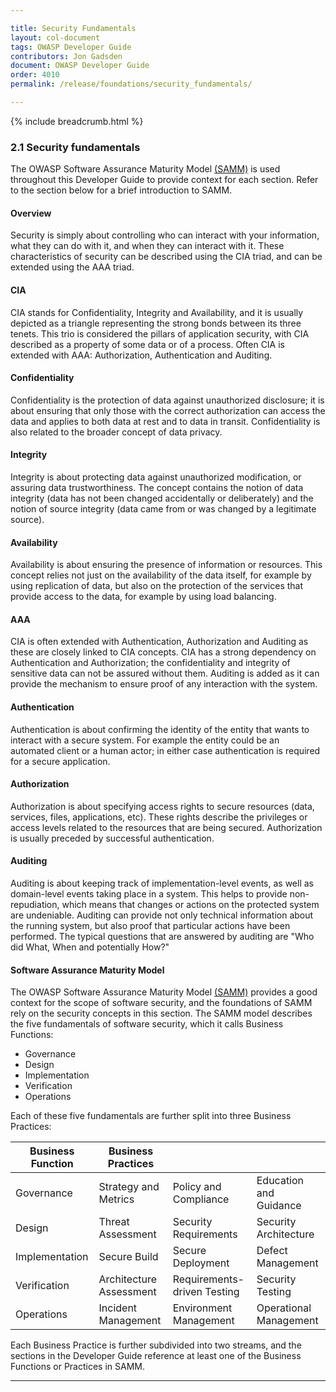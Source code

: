 ```yaml
---

title: Security Fundamentals
layout: col-document
tags: OWASP Developer Guide
contributors: Jon Gadsden
document: OWASP Developer Guide
order: 4010
permalink: /release/foundations/security_fundamentals/

---
```


{% include breadcrumb.html %}

### 2.1 Security fundamentals

The OWASP Software Assurance Maturity Model [(SAMM)][samm] is used throughout this Developer Guide
to provide context for each section. Refer to the section below for a brief introduction to SAMM.

#### Overview

Security is simply about controlling who can interact with your information,
what they can do with it, and when they can interact with it.
These characteristics of security can be described using the CIA triad,
and can be extended using the AAA triad.

#### CIA

CIA stands for Confidentiality, Integrity and Availability,
and it is usually depicted as a triangle representing the strong bonds between its three tenets.
This trio is considered the pillars of application security,
with CIA described as a property of some data or of a process.
Often CIA is extended with AAA: Authorization, Authentication and Auditing.

#### Confidentiality

Confidentiality is the protection of data against unauthorized disclosure;
it is about ensuring that only those with the correct authorization can access the data
and applies to both data at rest and to data in transit.
Confidentiality is also related to the broader concept of data privacy.

#### Integrity

Integrity is about protecting data against unauthorized modification, or assuring data trustworthiness.
The concept contains the notion of data integrity (data has not been changed accidentally or deliberately)
and the notion of source integrity (data came from or was changed by a legitimate source).

#### Availability

Availability is about ensuring the presence of information or resources.
This concept relies not just on the availability of the data itself, for example by using replication of data,
but also on the protection of the services that provide access to the data, for example by using load balancing.

#### AAA

CIA is often extended with Authentication, Authorization and Auditing as these are closely linked to CIA concepts.
CIA has a strong dependency on Authentication and Authorization;
the confidentiality and integrity of sensitive data can not be assured without them.
Auditing is added as it can provide the mechanism to ensure proof of any interaction with the system.

#### Authentication

Authentication is about confirming the identity of the entity that wants to interact with a secure system.
For example the entity could be an automated client or a human actor;
in either case authentication is required for a secure application.

#### Authorization

Authorization is about specifying access rights to secure resources (data, services, files, applications, etc).
These rights describe the privileges or access levels related to the resources that are being secured.
Authorization is usually preceded by successful authentication.

#### Auditing

Auditing is about keeping track of implementation-level events, as well as domain-level events taking place in a system.
This helps to provide non-repudiation, which means that changes or actions on the protected system are undeniable.
Auditing can provide not only technical information about the running system,
but also proof that particular actions have been performed.
The typical questions that are answered by auditing are "Who did What, When and potentially How?"

#### Software Assurance Maturity Model

The OWASP Software Assurance Maturity Model [(SAMM)][samm] provides a good context for the scope of software security,
and the foundations of SAMM rely on the security concepts in this section.
The SAMM model describes the five fundamentals of software security, which it calls Business Functions:

* Governance
* Design
* Implementation
* Verification
* Operations

Each of these five fundamentals are further split into three Business Practices:

| Business Function   | Business Practices      |                             |                        |
| ------------------- | ----------------------- | --------------------------- | ---------------------- |
| Governance          | Strategy and Metrics    | Policy and Compliance       | Education and Guidance |
| Design              | Threat Assessment       | Security Requirements       | Security Architecture  |
| Implementation      | Secure Build            | Secure Deployment           | Defect Management      |
| Verification        | Architecture Assessment | Requirements-driven Testing | Security Testing       |
| Operations          | Incident Management     | Environment Management      | Operational Management |

Each Business Practice is further subdivided into two streams,
and the sections in the Developer Guide reference at least one of the Business Functions or Practices in SAMM.

----

[samm]: https://owaspsamm.org/about/
